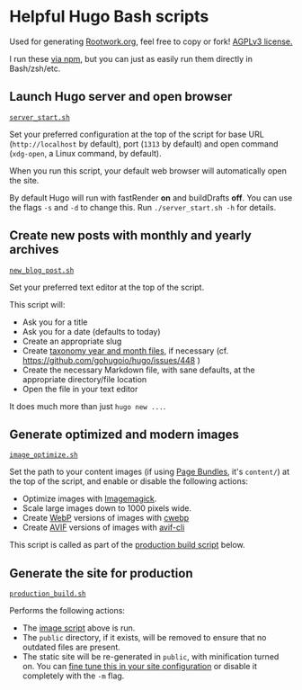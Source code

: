 # Helpful Hugo Bash scripts

Used for generating [Rootwork.org](https://rootwork.org), feel free to copy or
fork!
[AGPLv3 license.](https://github.com/rootwork/rootwork.org/blob/main/LICENSE)

I run these
[via npm](https://github.com/rootwork/rootwork.org#local-development), but you
can just as easily run them directly in Bash/zsh/etc.

## Launch Hugo server and open browser

[`server_start.sh`](server_start.sh)

Set your preferred configuration at the top of the script for base URL
(`http://localhost` by default), port (`1313` by default) and open command
(`xdg-open`, a Linux command, by default).

When you run this script, your default web browser will automatically open the
site.

By default Hugo will run with fastRender **on** and buildDrafts **off**. You can
use the flags `-s` and `-d` to change this. Run `./server_start.sh -h` for
details.

## Create new posts with monthly and yearly archives

[`new_blog_post.sh`](new_blog_post.sh)

Set your preferred text editor at the top of the script.

This script will:

- Ask you for a title
- Ask you for a date (defaults to today)
- Create an appropriate slug
- Create
  [taxonomy year and month files](https://www.jayeless.net/2021/04/taxonomies-archive-hugo.html),
  if necessary (cf. https://github.com/gohugoio/hugo/issues/448 )
- Create the necessary Markdown file, with sane defaults, at the appropriate
  directory/file location
- Open the file in your text editor

It does much more than just `hugo new ...`.

## Generate optimized and modern images

[`image_optimize.sh`](image_optimize.sh)

Set the path to your content images (if using
[Page Bundles](https://gohugo.io/content-management/page-bundles/#leaf-bundles),
it's `content/`) at the top of the script, and enable or disable the following
actions:

- Optimize images with [Imagemagick](https://imagemagick.org/).
- Scale large images down to 1000 pixels wide.
- Create [WebP](https://en.wikipedia.org/wiki/WebP) versions of images with
  [cwebp](https://developers.google.com/speed/webp/docs/cwebp)
- Create [AVIF](https://en.wikipedia.org/wiki/AVIF) versions of images with
  [avif-cli](https://github.com/lovell/avif-cli)

This script is called as part of the
[production build script](#generate-the-site-for-production) below.

## Generate the site for production

[`production_build.sh`](production_build.sh)

Performs the following actions:

- The [image script](#generate-optimized-and-modern-images) above is run.
- The `public` directory, if it exists, will be removed to ensure that no
  outdated files are present.
- The static site will be re-generated in `public`, with minification turned on.
  You can
  [fine tune this in your site configuration](https://gohugo.io/getting-started/configuration/#configure-minify)
  or disable it completely with the `-m` flag.
